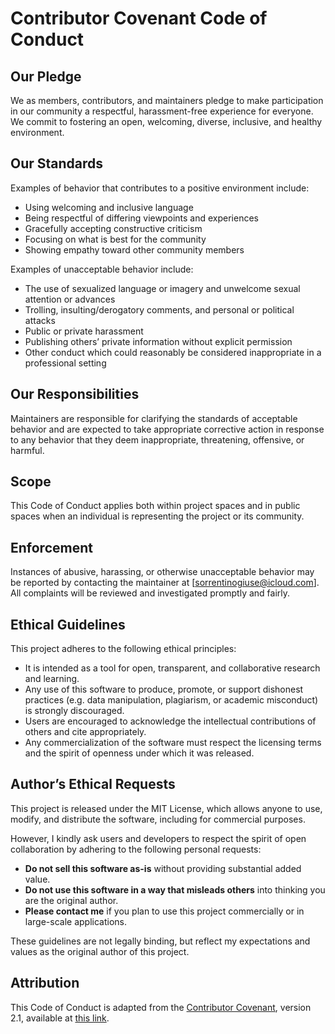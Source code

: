 # Contributor Covenant Code of Conduct

## Our Pledge

We as members, contributors, and maintainers pledge to make participation in our community a respectful, harassment-free experience for everyone. We commit to fostering an open, welcoming, diverse, inclusive, and healthy environment.

## Our Standards

Examples of behavior that contributes to a positive environment include:

- Using welcoming and inclusive language  
- Being respectful of differing viewpoints and experiences  
- Gracefully accepting constructive criticism  
- Focusing on what is best for the community  
- Showing empathy toward other community members  

Examples of unacceptable behavior include:

- The use of sexualized language or imagery and unwelcome sexual attention or advances  
- Trolling, insulting/derogatory comments, and personal or political attacks  
- Public or private harassment  
- Publishing others’ private information without explicit permission  
- Other conduct which could reasonably be considered inappropriate in a professional setting  

## Our Responsibilities

Maintainers are responsible for clarifying the standards of acceptable behavior and are expected to take appropriate corrective action in response to any behavior that they deem inappropriate, threatening, offensive, or harmful.

## Scope

This Code of Conduct applies both within project spaces and in public spaces when an individual is representing the project or its community.

## Enforcement

Instances of abusive, harassing, or otherwise unacceptable behavior may be reported by contacting the maintainer at [sorrentinogiuse@icloud.com]. All complaints will be reviewed and investigated promptly and fairly.

## Ethical Guidelines

This project adheres to the following ethical principles:

- It is intended as a tool for open, transparent, and collaborative research and learning.  
- Any use of this software to produce, promote, or support dishonest practices (e.g. data manipulation, plagiarism, or academic misconduct) is strongly discouraged.  
- Users are encouraged to acknowledge the intellectual contributions of others and cite appropriately.  
- Any commercialization of the software must respect the licensing terms and the spirit of openness under which it was released.

## Author’s Ethical Requests

This project is released under the MIT License, which allows anyone to use, modify, and distribute the software, including for commercial purposes.

However, I kindly ask users and developers to respect the spirit of open collaboration by adhering to the following personal requests:

- **Do not sell this software as-is** without providing substantial added value.
- **Do not use this software in a way that misleads others** into thinking you are the original author.
- **Please contact me** if you plan to use this project commercially or in large-scale applications.

These guidelines are not legally binding, but reflect my expectations and values as the original author of this project.

## Attribution

This Code of Conduct is adapted from the [Contributor Covenant][homepage], version 2.1, available at [this link](https://www.contributor-covenant.org/version/2/1/code_of_conduct.html).

[homepage]: https://www.contributor-covenant.org